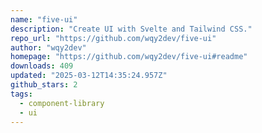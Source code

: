 ```yaml
---
name: "five-ui"
description: "Create UI with Svelte and Tailwind CSS."
repo_url: "https://github.com/wqy2dev/five-ui"
author: "wqy2dev"
homepage: "https://github.com/wqy2dev/five-ui#readme"
downloads: 409
updated: "2025-03-12T14:35:24.957Z"
github_stars: 2
tags: 
  - component-library
  - ui
---
```

